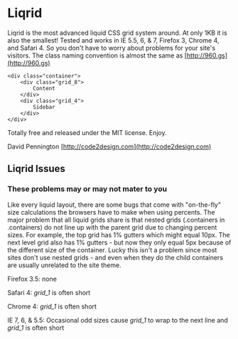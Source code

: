 # Liqrid

Liqrid is the most advanced liquid CSS grid system around. At only 1KB it is also the smallest! Tested and works in IE 5.5, 6, & 7, Firefox 3, Chrome 4, and Safari 4. So you don't have to worry about problems for your site's visitors. The class naming convention is almost the same as [http://960.gs](http://960.gs)

	<div class="container">
		<div class="grid_8">
			Content
		</div>
		<div class="grid_4">
			Sidebar
		</div>
	</div>

Totally free and released under the MIT license. Enjoy.

David Pennington
[http://code2design.com](http://code2design.com)


## Liqrid Issues

### These problems may or may not mater to you

Like every liquid layout, there are some bugs that come with "on-the-fly" size calculations the browsers have to make when using percents. The major problem that all liquid grids share is that nested grids (.containers in .containers) do not line up with the parent grid due to changing percent sizes. For example, the top grid has 1% gutters which might equal 10px. The next level grid also has 1% gutters - but now they only equal 5px because of the different size of the container. Lucky this isn't a problem since most sites don't use nested grids - and even when they do the child containers are usually unrelated to the site theme.

Firefox 3.5: none

Safari 4: *grid_1* is often short

Chrome 4: *grid_1* is often short

IE 7, 6, & 5.5: Occasional odd sizes cause *grid_1* to wrap to the next line and *grid_1* is often short


